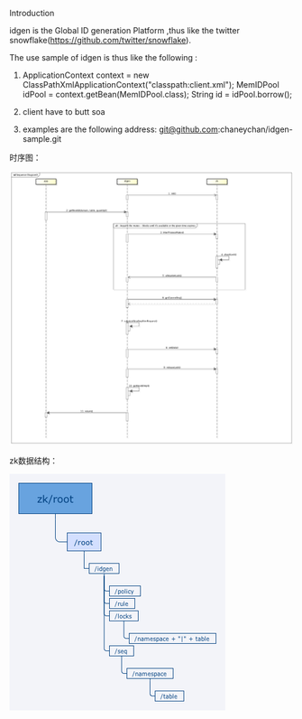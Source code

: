 Introduction

   idgen is the  Global ID generation Platform ,thus like the twitter snowflake(https://github.com/twitter/snowflake).

   The use sample of idgen  is thus like the following :
    
   1)  	ApplicationContext context = new ClassPathXmlApplicationContext("classpath:client.xml");
	MemIDPool idPool = context.getBean(MemIDPool.class);
	String id = idPool.borrow();
	
   2)   client have to butt soa
   
   3)   examples are the following address: git@github.com:chaneychan/idgen-sample.git


时序图：

![image](https://github.com/chaneychan/idgen/blob/master/doc/Sequence--idgen.png)

zk数据结构：

![image](https://github.com/chaneychan/idgen/blob/master/doc/zk%20root.png)
